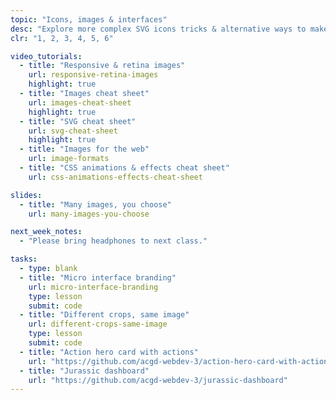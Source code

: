 ```yaml
---
topic: "Icons, images & interfaces"
desc: "Explore more complex SVG icons tricks & alternative ways to make images responsive while working on create few different application interfaces."
clr: "1, 2, 3, 4, 5, 6"

video_tutorials:
  - title: "Responsive & retina images"
    url: responsive-retina-images
    highlight: true
  - title: "Images cheat sheet"
    url: images-cheat-sheet
    highlight: true
  - title: "SVG cheat sheet"
    url: svg-cheat-sheet
    highlight: true
  - title: "Images for the web"
    url: image-formats
  - title: "CSS animations & effects cheat sheet"
    url: css-animations-effects-cheat-sheet

slides:
  - title: "Many images, you choose"
    url: many-images-you-choose

next_week_notes:
  - "Please bring headphones to next class."

tasks:
  - type: blank
  - title: "Micro interface branding"
    url: micro-interface-branding
    type: lesson
    submit: code
  - title: "Different crops, same image"
    url: different-crops-same-image
    type: lesson
    submit: code
  - title: "Action hero card with actions"
    url: "https://github.com/acgd-webdev-3/action-hero-card-with-actions"
  - title: "Jurassic dashboard"
    url: "https://github.com/acgd-webdev-3/jurassic-dashboard"
---
```

